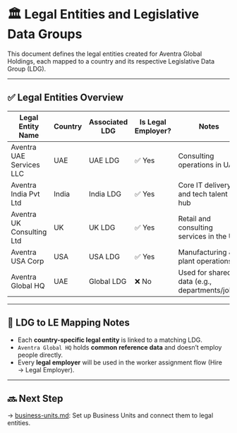 # 🏛️ Legal Entities and Legislative Data Groups

This document defines the legal entities created for Aventra Global Holdings, each mapped to a country and its respective Legislative Data Group (LDG).

---

## ✅ Legal Entities Overview

| Legal Entity Name               | Country     | Associated LDG | Is Legal Employer? | Notes                                         |
|--------------------------------|-------------|----------------|--------------------|-----------------------------------------------|
| Aventra UAE Services LLC       | UAE         | UAE LDG        | ✅ Yes             | Consulting operations in UAE                  |
| Aventra India Pvt Ltd          | India       | India LDG      | ✅ Yes             | Core IT delivery and tech talent hub          |
| Aventra UK Consulting Ltd      | UK          | UK LDG         | ✅ Yes             | Retail and consulting services in the UK      |
| Aventra USA Corp               | USA         | USA LDG        | ✅ Yes             | Manufacturing & plant operations              |
| Aventra Global HQ              | UAE         | Global LDG     | ❌ No              | Used for shared data (e.g., departments/jobs) |

---

## 🔗 LDG to LE Mapping Notes

- Each **country-specific legal entity** is linked to a matching LDG.
- `Aventra Global HQ` holds **common reference data** and doesn’t employ people directly.
- Every **legal employer** will be used in the worker assignment flow (Hire → Legal Employer).

---

## 🔜 Next Step

→ [business-units.md](business-units.md): Set up Business Units and connect them to legal entities.
